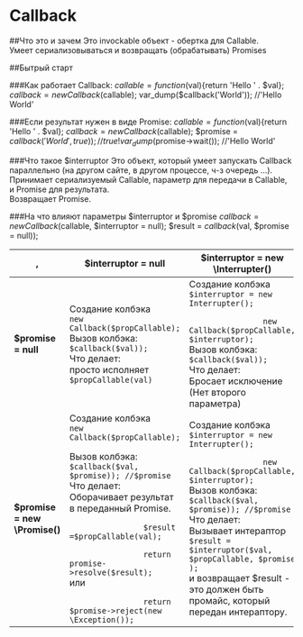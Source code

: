 # Callback
##Что это и зачем
Это invockable объект -  обертка для Callable.  
Умеет сериализовываться и возвращать (обрабатывать) Promises

##Бытрый старт

###Как работает Callback:
	$callable = function($val){return 'Hello ' . $val};
	$callback = new Callback($callable);
	var_dump($callback('World')); //'Hello World'

###Если результат нужен в виде Promise:
	$callable = function($val){return 'Hello ' . $val};
	$callback = new Callback($callable);
	$promise = $callback('World', true)); //true!
	var_dump($promise->wait()); //'Hello World'

###Что такое $interruptor
Это объект, который умеет запускать Callback параллельно (на другом сайте, в другом процессе, ч-з очередь ...).  
Принимает сериализуемый Callable, параметр для передачи в Callable, и Promise для результата.  
Возвращает Promise.

###На что влияют параметры $interruptor и $promise
	$callback = new Callback($callable,  $interruptor = null);
	$result =  $callback($val, $promise = null));

<table>
	<thead>
		<tr>
		  <th>,</th>
		  <th>$interruptor = null</th>
		  <th>$interruptor = new \Interrupter()</th>
		</tr>
	</thead>
	<tbody>
		<tr>
			<td>
				<b>$promise = null
			</td>
			<td>
				Создание колбэка <br> <code>new Callback($propCallable);</code><br> 
				Вызов колбэка: <br> <code>$callback($val));</code><br>
				Что делает: <br> просто исполняет <code>$propCallable(val)</code>
			</td>
			<td>
				Создание колбэка <br> 
				<code>$interruptor = new Interrupter();<br> 
				new Callback($propCallable, $interruptor);</code><br> 
				Вызов колбэка: <br> <code>$callback($val));</code><br>
				Что делает: <br> Бросает исключение (Нет второго параметра)
			</td>
		</tr>
				<tr>
			<td>
				<b>$promise = new \Promise()
			</td>
			<td>
				Создание колбэка<br>  <code>new Callback($propCallable);
				</code><br> 
				Вызов колбэка: <br> <code>$callback($val, $promise)); //$promise</code> <br>
				Что делает:  <br> Оборачивает результат в переданный Promise. <br>
				<code>
				$result =$propCallable(val); <br>
				return  promise->resolve($result);<br></code>
				или <br>
				<code>
				return  $promise->reject(new \Exception());<br></code>
				</code>
			</td>
			<td>
				Создание колбэка <br> 
				<code>$interruptor = new Interrupter();<br> 
				new Callback($propCallable, $interruptor);</code><br> 
				Вызов колбэка:<br>  <code>$callback($val,  $promise)); //$promise</code> <br>
				Что делает: <br> 
				Вызывает интераптор 
				<code>$result = $interruptor($val, $propCallable, $promise );</code> <br>
				и возвращает $result - это должен быть промайс, который передан интераптору.
			</td>
		</tr>
	</tbody>
</table>